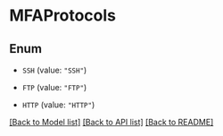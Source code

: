 # MFAProtocols

## Enum


* `SSH` (value: `"SSH"`)

* `FTP` (value: `"FTP"`)

* `HTTP` (value: `"HTTP"`)


[[Back to Model list]](../README.md#documentation-for-models) [[Back to API list]](../README.md#documentation-for-api-endpoints) [[Back to README]](../README.md)


